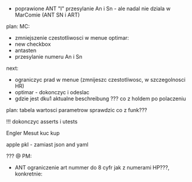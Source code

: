 - poprawione ANT "I" przesylanie An i Sn - ale nadal nie dziala w MarComie (ANT SN  i ART)


plan:
MC:
- zmniejszenie czestotliwosci w menue
optimar:
- new checkbox
- antasten
- przesylanie numeru An i Sn


next:
- ograniczyc prad w menue (zmnijeszc czestotliwosc, w szczegolnosci HR)
- optimar - dokonczyc i odeslac
- gdzie jest dku1 aktualne beschreibung
??? co z holdem po polaczeniu

plan:
tabela wartosci parametrow
sprawdzic co z funk???

!!! dokonczyc asserts i utests


Engler
Mesut
kuc
kup

apple pkl - zamiast json and yaml


??? @ PM:
- ANT ograniczenie art nummer do 8 cyfr jak z numerami HP???, konkretnie: 
